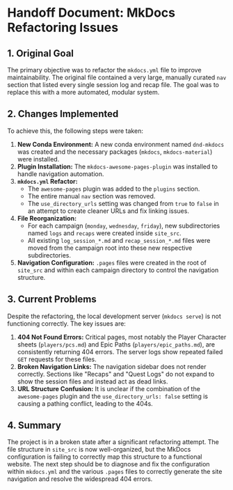 # Handoff Document: MkDocs Refactoring Issues

## 1. Original Goal

The primary objective was to refactor the `mkdocs.yml` file to improve maintainability. The original file contained a very large, manually curated `nav` section that listed every single session log and recap file. The goal was to replace this with a more automated, modular system.

## 2. Changes Implemented

To achieve this, the following steps were taken:

1.  **New Conda Environment:** A new conda environment named `dnd-mkdocs` was created and the necessary packages (`mkdocs`, `mkdocs-material`) were installed.
2.  **Plugin Installation:** The `mkdocs-awesome-pages-plugin` was installed to handle navigation automation.
3.  **`mkdocs.yml` Refactor:**
    *   The `awesome-pages` plugin was added to the `plugins` section.
    *   The entire manual `nav` section was removed.
    *   The `use_directory_urls` setting was changed from `true` to `false` in an attempt to create cleaner URLs and fix linking issues.
4.  **File Reorganization:**
    *   For each campaign (`monday`, `wednesday`, `friday`), new subdirectories named `logs` and `recaps` were created inside `site_src`.
    *   All existing `log_session_*.md` and `recap_session_*.md` files were moved from the campaign root into these new respective subdirectories.
5.  **Navigation Configuration:** `.pages` files were created in the root of `site_src` and within each campaign directory to control the navigation structure.

## 3. Current Problems

Despite the refactoring, the local development server (`mkdocs serve`) is not functioning correctly. The key issues are:

1.  **404 Not Found Errors:** Critical pages, most notably the Player Character sheets (`players/pcs.md`) and Epic Paths (`players/epic_paths.md`), are consistently returning 404 errors. The server logs show repeated failed `GET` requests for these files.
2.  **Broken Navigation Links:** The navigation sidebar does not render correctly. Sections like "Recaps" and "Quest Logs" do not expand to show the session files and instead act as dead links.
3.  **URL Structure Confusion:** It is unclear if the combination of the `awesome-pages` plugin and the `use_directory_urls: false` setting is causing a pathing conflict, leading to the 404s.

## 4. Summary

The project is in a broken state after a significant refactoring attempt. The file structure in `site_src` is now well-organized, but the MkDocs configuration is failing to correctly map this structure to a functional website. The next step should be to diagnose and fix the configuration within `mkdocs.yml` and the various `.pages` files to correctly generate the site navigation and resolve the widespread 404 errors. 
